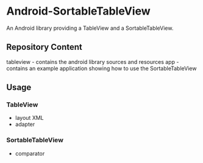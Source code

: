# Android-SortableTableView
An Android library providing a TableView and a SortableTableView.

## Repository Content
tableview - contains the android library sources and resources
app - contains an example application showing how to use the SortableTableView

## Usage
### TableView
- layout XML
- adapter

### SortableTableView
- comparator
